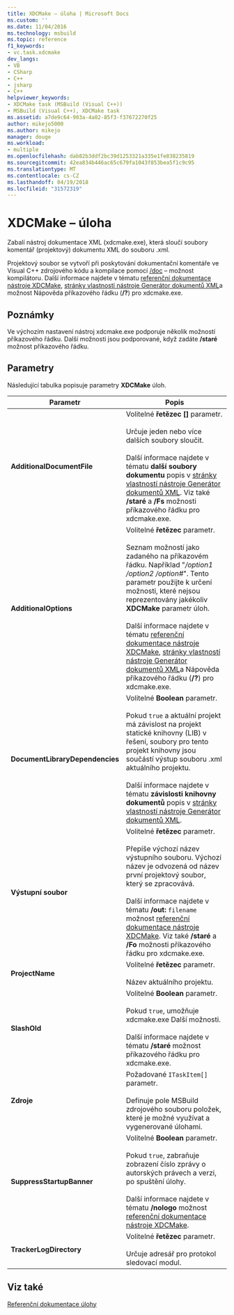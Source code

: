 ```yaml
---
title: XDCMake – úloha | Microsoft Docs
ms.custom: ''
ms.date: 11/04/2016
ms.technology: msbuild
ms.topic: reference
f1_keywords:
- vc.task.xdcmake
dev_langs:
- VB
- CSharp
- C++
- jsharp
- C++
helpviewer_keywords:
- XDCMake task (MSBuild (Visual C++))
- MSBuild (Visual C++), XDCMake task
ms.assetid: a7de9c64-903a-4a02-85f3-f37672270f25
author: mikejo5000
ms.author: mikejo
manager: douge
ms.workload:
- multiple
ms.openlocfilehash: dab82b3ddf2bc39d1253321a335e1fe838235819
ms.sourcegitcommit: 42ea834b446ac65c679fa1043f853bea5f1c9c95
ms.translationtype: MT
ms.contentlocale: cs-CZ
ms.lasthandoff: 04/19/2018
ms.locfileid: "31572319"
---
```

# <a name="xdcmake-task"></a>XDCMake – úloha
Zabalí nástroj dokumentace XML (xdcmake.exe), která sloučí soubory komentář (projektový) dokumentu XML do souboru .xml.  
  
 Projektový soubor se vytvoří při poskytování dokumentační komentáře ve Visual C++ zdrojového kódu a kompilace pomocí [/doc](/cpp/build/reference/doc-process-documentation-comments-c-cpp) – možnost kompilátoru. Další informace najdete v tématu [referenční dokumentace nástroje XDCMake](/cpp/ide/xdcmake-reference), [stránky vlastností nástroje Generátor dokumentů XML](/cpp/ide/xml-document-generator-tool-property-pages)a možnost Nápověda příkazového řádku (**/?**) pro xdcmake.exe.  
  
## <a name="remarks"></a>Poznámky  
 Ve výchozím nastavení nástroj xdcmake.exe podporuje několik možností příkazového řádku. Další možnosti jsou podporované, když zadáte **/staré** možnost příkazového řádku.  
  
## <a name="parameters"></a>Parametry  
 Následující tabulka popisuje parametry **XDCMake** úloh.  
  
|Parametr|Popis|  
|---------------|-----------------|  
|**AdditionalDocumentFile**|Volitelné **řetězec []** parametr.<br /><br /> Určuje jeden nebo více dalších soubory sloučit.<br /><br /> Další informace najdete v tématu **další soubory dokumentu** popis v [stránky vlastností nástroje Generátor dokumentů XML](/cpp/ide/xml-document-generator-tool-property-pages). Viz také **/staré** a **/Fs** možnosti příkazového řádku pro xdcmake.exe.|  
|**AdditionalOptions**|Volitelné **řetězec** parametr.<br /><br /> Seznam možností jako zadaného na příkazovém řádku. Například "*/option1 /option2 /option#*". Tento parametr použijte k určení možnosti, které nejsou reprezentovány jakékoliv **XDCMake** parametr úloh.<br /><br /> Další informace najdete v tématu [referenční dokumentace nástroje XDCMake](/cpp/ide/xdcmake-reference), [stránky vlastností nástroje Generátor dokumentů XML](/cpp/ide/xml-document-generator-tool-property-pages)a Nápověda příkazového řádku (**/?**) pro xdcmake.exe.|  
|**DocumentLibraryDependencies**|Volitelné **Boolean** parametr.<br /><br /> Pokud `true` a aktuální projekt má závislost na projekt statické knihovny (LIB) v řešení, soubory pro tento projekt knihovny jsou součástí výstup souboru .xml aktuálního projektu.<br /><br /> Další informace najdete v tématu **závislosti knihovny dokumentů** popis v [stránky vlastností nástroje Generátor dokumentů XML](/cpp/ide/xml-document-generator-tool-property-pages).|  
|**Výstupní soubor**|Volitelné **řetězec** parametr.<br /><br /> Přepíše výchozí název výstupního souboru. Výchozí název je odvozená od název první projektový soubor, který se zpracovává.<br /><br /> Další informace najdete v tématu **/out:** `filename` možnost [referenční dokumentace nástroje XDCMake](/cpp/ide/xdcmake-reference). Viz také **/staré** a **/Fo** možnosti příkazového řádku pro xdcmake.exe.|  
|**ProjectName**|Volitelné **řetězec** parametr.<br /><br /> Název aktuálního projektu.|  
|**SlashOld**|Volitelné **Boolean** parametr.<br /><br /> Pokud `true`, umožňuje xdcmake.exe Další možnosti.<br /><br /> Další informace najdete v tématu **/staré** možnost příkazového řádku pro xdcmake.exe.|  
|**Zdroje**|Požadované `ITaskItem[]` parametr.<br /><br /> Definuje pole MSBuild zdrojového souboru položek, které je možné využívat a vygenerované úlohami.|  
|**SuppressStartupBanner**|Volitelné **Boolean** parametr.<br /><br /> Pokud `true`, zabraňuje zobrazení číslo zprávy o autorských právech a verzi, po spuštění úlohy.<br /><br /> Další informace najdete v tématu **/nologo** možnost [referenční dokumentace nástroje XDCMake](/cpp/ide/xdcmake-reference).|  
|**TrackerLogDirectory**|Volitelné **řetězec** parametr.<br /><br /> Určuje adresář pro protokol sledovací modul.|  
  
## <a name="see-also"></a>Viz také  
 [Referenční dokumentace úlohy](../msbuild/msbuild-task-reference.md)
